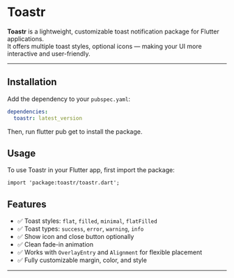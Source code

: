 # Toastr

**Toastr** is a lightweight, customizable toast notification package for Flutter applications.  
It offers multiple toast styles, optional icons — making your UI more interactive and user-friendly.

---

## Installation

Add the dependency to your `pubspec.yaml`:

```yaml
dependencies:
  toastr: latest_version
```

Then, run flutter pub get to install the package.

## Usage

To use Toastr in your Flutter app, first import the package:

    import 'package:toastr/toastr.dart';

## Features

- ✅ Toast styles: `flat`, `filled`, `minimal`, `flatFilled`
- ✅ Toast types: `success`, `error`, `warning`, `info`
- ✅ Show icon and close button optionally
- ✅ Clean fade-in animation
- ✅ Works with `OverlayEntry` and `Alignment` for flexible placement
- ✅ Fully customizable margin, color, and style

---
